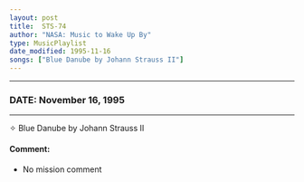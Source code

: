 ```yaml
---
layout: post
title:  STS-74
author: "NASA: Music to Wake Up By"
type: MusicPlaylist
date_modified: 1995-11-16
songs: ["Blue Danube by Johann Strauss II"]
---
```


----
### DATE: November 16, 1995
----
✧ Blue Danube by Johann Strauss II

#### Comment:
* No mission comment



<br/>
<center>
	<a target="_blank"
	   href="https://twitter.com/intent/tweet?hashtags=Space,NASA,Playlist,NASAWakeupCalls,SpaceProgram&text={{ page.author}}, '{{ page.songs.first }}' {{ page.title }}, {{ page.date | date: '%B %d, %Y' }}. {{ site.url }}{{ page.url }}&via=nasawakeupcalls"><i class="fab fa-twitter" alt="Tweet this page" style="font-size: 1.3em;"></i></a>
	&nbsp; 	<i class="fas fa-user-astronaut" style="font-size: 1.5em;"></i> &nbsp;
    <a type="amzn" search="'Blue Danube by Johann Strauss II'" category="popular music">
    <i class="fab fa-amazon" style="font-size: 1.3em;"></i></a>
</center>

